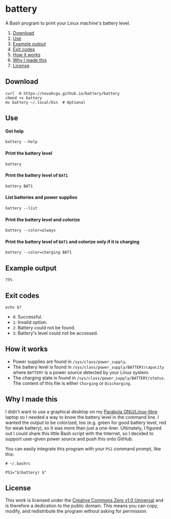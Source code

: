 battery
=======

A Bash program to print your Linux machine's battery level.

1. [Download](#download)
2. [Use](#use)
3. [Example output](#example-output)
4. [Exit codes](#exit-codes)
5. [How it works](#how-it-works)
6. [Why I made this](#why-i-made-this)
7. [License](#license)

Download
--------

```shell
curl -O https://novakcgx.github.io/battery/battery
chmod +x battery
mv battery ~/.local/bin  # Optional
```

Use
---

#### Get help

```shell
battery --help
```

#### Print the battery level

```shell
battery
```

#### Print the battery level of `BAT1`

```shell
battery BAT1
```

#### List batteries and power supplies

```shell
battery --list
```

#### Print the battery level and colorize

```shell
battery --color=always
```

#### Print the battery level of `BAT1` and colorize only if it is charging

```shell
battery --color=charging BAT1
```

Example output
--------------

```
75%
```

Exit codes
----------

```shell
echo $?
```

- `0`: Successful.
- `1`: Invalid option.
- `2`: Battery could not be found.
- `3`: Battery's level could not be accessed.

How it works
------------

- Power supplies are found in `/sys/class/power_supply`.
- The battery level is found in `/sys/class/power_supply/BATTERY/capacity` where
  `BATTERY` is a power source detected by your Linux system.
- The charging state is found in `/sys/class/power_supply/BATTERY/status`. The
  content of this file is either `Charging` or `Discharging`.

Why I made this
---------------

I didn't want to use a graphical desktop on my [Parabola GNU/Linux-libre][para]
laptop so I needed a way to know the battery level in the command line. I wanted
the output to be colorized, too (e.g. green for good battery level, red for weak
battery), so it was more than just a one-liner. Ultimately, I figured out I
could share this little Bash script with the Internet, so I decided to support
user-given power source and push this onto GitHub.

You can easily integrate this program with your `PS1` command prompt, like this:

```shell
# ~/.bashrc

PS1="$(battery) $"
```

[para]: https://parabola.nu

License
-------

This work is licensed under the [Creative Commons Zero v1.0 Universal][license]
and is therefore a dedication to the public domain. This means you can copy,
modify, and redistribute the program without asking for permission.

[license]: https://creativecommons.org/publicdomain/zero/1.0
